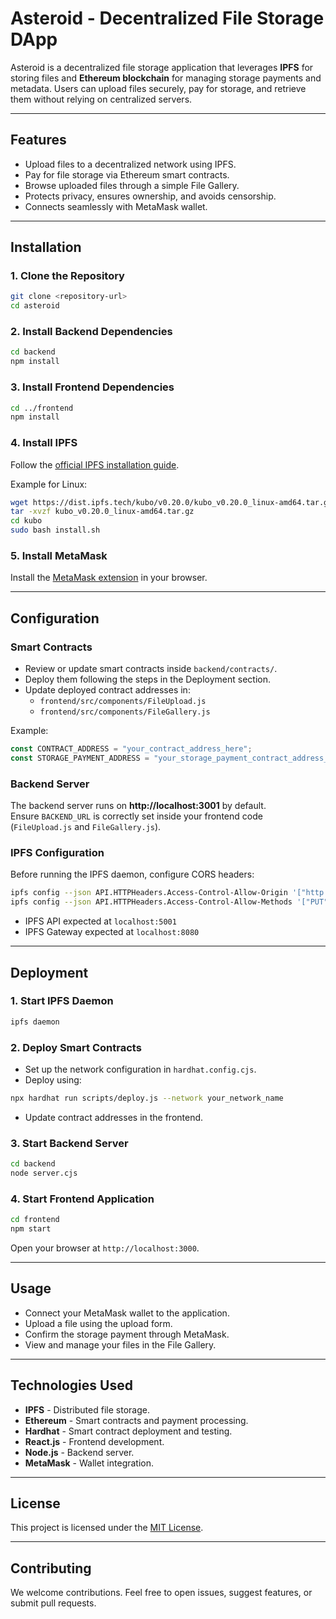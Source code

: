 # Asteroid - Decentralized File Storage DApp

Asteroid is a decentralized file storage application that leverages **IPFS** for storing files and **Ethereum blockchain** for managing storage payments and metadata. Users can upload files securely, pay for storage, and retrieve them without relying on centralized servers.

---

## Features
- Upload files to a decentralized network using IPFS.
- Pay for file storage via Ethereum smart contracts.
- Browse uploaded files through a simple File Gallery.
- Protects privacy, ensures ownership, and avoids censorship.
- Connects seamlessly with MetaMask wallet.

---

## Installation

### 1. Clone the Repository
```bash
git clone <repository-url>
cd asteroid
```

### 2. Install Backend Dependencies
```bash
cd backend
npm install
```

### 3. Install Frontend Dependencies
```bash
cd ../frontend
npm install
```

### 4. Install IPFS
Follow the [official IPFS installation guide](https://docs.ipfs.tech/install/).

Example for Linux:
```bash
wget https://dist.ipfs.tech/kubo/v0.20.0/kubo_v0.20.0_linux-amd64.tar.gz
tar -xvzf kubo_v0.20.0_linux-amd64.tar.gz
cd kubo
sudo bash install.sh
```

### 5. Install MetaMask
Install the [MetaMask extension](https://metamask.io/) in your browser.

---

## Configuration

### Smart Contracts
- Review or update smart contracts inside `backend/contracts/`.
- Deploy them following the steps in the Deployment section.
- Update deployed contract addresses in:
  - `frontend/src/components/FileUpload.js`
  - `frontend/src/components/FileGallery.js`

Example:
```javascript
const CONTRACT_ADDRESS = "your_contract_address_here";
const STORAGE_PAYMENT_ADDRESS = "your_storage_payment_contract_address_here";
```

### Backend Server
The backend server runs on **http://localhost:3001** by default.  
Ensure `BACKEND_URL` is correctly set inside your frontend code (`FileUpload.js` and `FileGallery.js`).

### IPFS Configuration
Before running the IPFS daemon, configure CORS headers:
```bash
ipfs config --json API.HTTPHeaders.Access-Control-Allow-Origin '["http://localhost:3000", "http://127.0.0.1:5001"]'
ipfs config --json API.HTTPHeaders.Access-Control-Allow-Methods '["PUT", "POST", "GET"]'
```
- IPFS API expected at `localhost:5001`
- IPFS Gateway expected at `localhost:8080`

---

## Deployment

### 1. Start IPFS Daemon
```bash
ipfs daemon
```

### 2. Deploy Smart Contracts
- Set up the network configuration in `hardhat.config.cjs`.
- Deploy using:
```bash
npx hardhat run scripts/deploy.js --network your_network_name
```
- Update contract addresses in the frontend.

### 3. Start Backend Server
```bash
cd backend
node server.cjs
```

### 4. Start Frontend Application
```bash
cd frontend
npm start
```

Open your browser at `http://localhost:3000`.

---

## Usage

- Connect your MetaMask wallet to the application.
- Upload a file using the upload form.
- Confirm the storage payment through MetaMask.
- View and manage your files in the File Gallery.

---

## Technologies Used
- **IPFS** - Distributed file storage.
- **Ethereum** - Smart contracts and payment processing.
- **Hardhat** - Smart contract deployment and testing.
- **React.js** - Frontend development.
- **Node.js** - Backend server.
- **MetaMask** - Wallet integration.

---

## License
This project is licensed under the [MIT License](LICENSE).

---

## Contributing
We welcome contributions. Feel free to open issues, suggest features, or submit pull requests.
